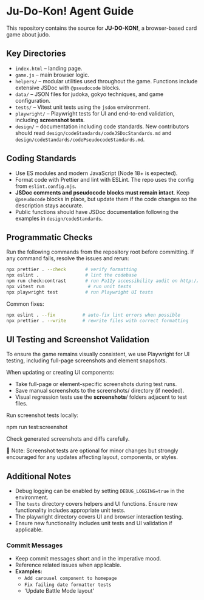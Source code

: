 # Ju-Do-Kon! Agent Guide

This repository contains the source for **JU-DO-KON!**, a browser-based card game about judo.

## Key Directories

- `index.html` – landing page.
- `game.js` – main browser logic.
- `helpers/` – modular utilities used throughout the game. Functions include extensive JSDoc with `@pseudocode` blocks.
- `data/` – JSON files for judoka, gokyo techniques, and game configuration.
- `tests/` – Vitest unit tests using the `jsdom` environment.
- `playwright/` – Playwright tests for UI and end-to-end validation, including **screenshot tests**.
- `design/` – documentation including code standards. New contributors should read `design/codeStandards/codeJSDocStandards.md` and `design/codeStandards/codePseudocodeStandards.md`.

## Coding Standards

- Use ES modules and modern JavaScript (Node 18+ is expected).
- Format code with Prettier and lint with ESLint. The repo uses the config from `eslint.config.mjs`.
- **JSDoc comments and pseudocode blocks must remain intact**. Keep `@pseudocode` blocks in place, but update them if the code changes so the description stays accurate.
- Public functions should have JSDoc documentation following the examples in `design/codeStandards`.

## Programmatic Checks

Run the following commands from the repository root before committing. If any command fails, resolve the issues and rerun:

```bash
npx prettier . --check       # verify formatting
npx eslint .                 # lint the codebase
npm run check:contrast       # run Pa11y accessibility audit on http://localhost:5000
npx vitest run                # run unit tests
npx playwright test          # run Playwright UI tests
```

Common fixes:

```bash
npx eslint . --fix          # auto-fix lint errors when possible
npx prettier . --write      # rewrite files with correct formatting
```

## UI Testing and Screenshot Validation

To ensure the game remains visually consistent, we use Playwright for UI testing, including full-page screenshots and element snapshots.

When updating or creating UI components:

- Take full-page or element-specific screenshots during test runs.
- Save manual screenshots to the screenshots/ directory (if needed).
- Visual regression tests use the **screenshots**/ folders adjacent to test files.

Run screenshot tests locally:

npm run test:screenshot

Check generated screenshots and diffs carefully.

📝 Note: Screenshot tests are optional for minor changes but strongly encouraged for any updates affecting layout, components, or styles.

## Additional Notes

- Debug logging can be enabled by setting `DEBUG_LOGGING=true` in the environment.
- The `tests` directory covers helpers and UI functions. Ensure new functionality includes appropriate unit tests.
- The playwright directory covers UI and browser interaction testing.
- Ensure new functionality includes unit tests and UI validation if applicable.

### Commit Messages

- Keep commit messages short and in the imperative mood.
- Reference related issues when applicable.
- **Examples:**
  - `Add carousel component to homepage`
  - `Fix failing date formatter tests`
  - 'Update Battle Mode layout'
